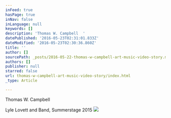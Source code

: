 ```yaml
---
inFeed: true
hasPage: true
inNav: false
inLanguage: null
keywords: []
description: 'Thomas W. Campbell  '
datePublished: '2016-05-23T02:31:01.833Z'
dateModified: '2016-05-23T02:30:36.860Z'
title: ''
author: []
sourcePath: _posts/2016-05-22-thomas-w-campbell-art-music-video-story.md
authors: []
publisher: null
starred: false
url: thomas-w-campbell-art-music-video-story/index.html
_type: Article

---
```

Thomas W. Campbell

Lyle Lovett and Band, Summerstage 2015
![](https://the-grid-user-content.s3-us-west-2.amazonaws.com/e8a23428-93ed-453e-a627-92f4d6ecb776.jpg)